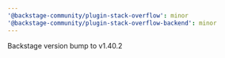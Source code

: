 ```yaml
---
'@backstage-community/plugin-stack-overflow': minor
'@backstage-community/plugin-stack-overflow-backend': minor
---
```


Backstage version bump to v1.40.2
